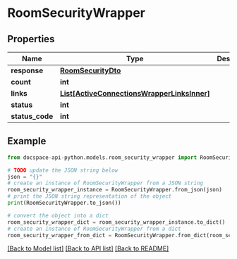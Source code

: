 # RoomSecurityWrapper

## Properties

Name | Type | Description | Notes
------------ | ------------- | ------------- | -------------
**response** | [**RoomSecurityDto**](RoomSecurityDto.md) |  | [optional] 
**count** | **int** |  | [optional] 
**links** | [**List[ActiveConnectionsWrapperLinksInner]**](ActiveConnectionsWrapperLinksInner.md) |  | [optional] 
**status** | **int** |  | [optional] 
**status_code** | **int** |  | [optional] 

## Example

```python
from docspace-api-python.models.room_security_wrapper import RoomSecurityWrapper

# TODO update the JSON string below
json = "{}"
# create an instance of RoomSecurityWrapper from a JSON string
room_security_wrapper_instance = RoomSecurityWrapper.from_json(json)
# print the JSON string representation of the object
print(RoomSecurityWrapper.to_json())

# convert the object into a dict
room_security_wrapper_dict = room_security_wrapper_instance.to_dict()
# create an instance of RoomSecurityWrapper from a dict
room_security_wrapper_from_dict = RoomSecurityWrapper.from_dict(room_security_wrapper_dict)
```
[[Back to Model list]](../README.md#documentation-for-models) [[Back to API list]](../README.md#documentation-for-api-endpoints) [[Back to README]](../README.md)


